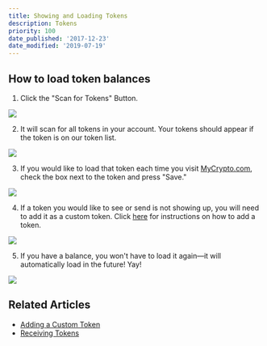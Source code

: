 ```yaml
---
title: Showing and Loading Tokens
description: Tokens
priority: 100
date_published: '2017-12-23'
date_modified: '2019-07-19'
---
```


## How to load token balances

1. Click the "Scan for Tokens" Button. 

![](https://i.imgur.com/6ood1qw.png)

2. It will scan for all tokens in your account. Your tokens should appear if the token is on our token list.

![](https://i.imgur.com/vxho4sO.png)

3. If you would like to load that token each time you visit [MyCrypto.com](https://beta.mycrypto.com/account), check the box next to the token and press "Save."

![](https://i.imgur.com/4quT3w5.png)

4. If a token you would like to see or send is not showing up, you will need to add it as a custom token. Click [here](/troubleshooting/tokens/adding-new-token-and-sending-custom-tokens) for instructions on how to add a token.

![](https://i.imgur.com/p2KEduQ.png)

5. If you have a balance, you won't have to load it again—it will automatically load in the future! Yay!

![](https://i.imgur.com/vxho4sO.png)

## Related Articles

* [Adding a Custom Token](/troubleshooting/tokens/adding-new-token-and-sending-custom-tokens)
* [Receiving Tokens](/how-to/tokens/how-to-receive-tokens)
